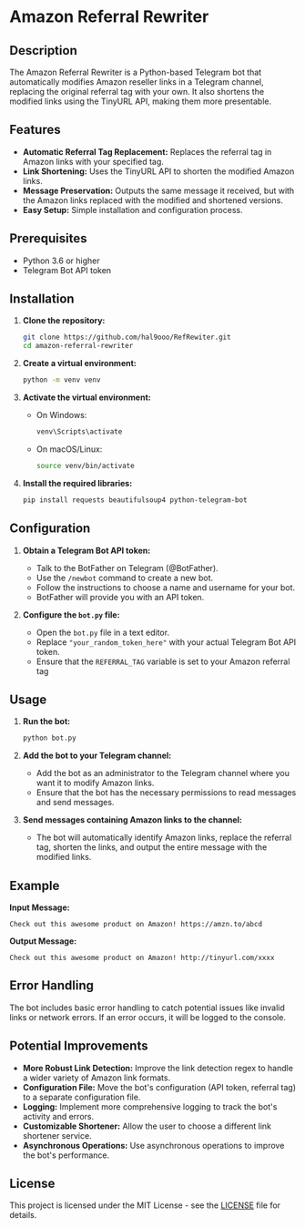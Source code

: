 # Amazon Referral Rewriter

## Description

The Amazon Referral Rewriter is a Python-based Telegram bot that automatically modifies Amazon reseller links in a Telegram channel, replacing the original referral tag with your own. It also shortens the modified links using the TinyURL API, making them more presentable.

## Features

*   **Automatic Referral Tag Replacement:** Replaces the referral tag in Amazon links with your specified tag.
*   **Link Shortening:** Uses the TinyURL API to shorten the modified Amazon links.
*   **Message Preservation:** Outputs the same message it received, but with the Amazon links replaced with the modified and shortened versions.
*   **Easy Setup:** Simple installation and configuration process.

## Prerequisites

*   Python 3.6 or higher
*   Telegram Bot API token

## Installation

1.  **Clone the repository:**

    ```bash
    git clone https://github.com/hal9ooo/RefRewiter.git
    cd amazon-referral-rewriter
    ```

2.  **Create a virtual environment:**

    ```bash
    python -m venv venv
    ```

3.  **Activate the virtual environment:**

    *   On Windows:

        ```bash
        venv\Scripts\activate
        ```

    *   On macOS/Linux:

        ```bash
        source venv/bin/activate
        ```

4.  **Install the required libraries:**

    ```bash
    pip install requests beautifulsoup4 python-telegram-bot
    ```

## Configuration

1.  **Obtain a Telegram Bot API token:**

    *   Talk to the BotFather on Telegram (@BotFather).
    *   Use the `/newbot` command to create a new bot.
    *   Follow the instructions to choose a name and username for your bot.
    *   BotFather will provide you with an API token.

2.  **Configure the `bot.py` file:**

    *   Open the `bot.py` file in a text editor.
    *   Replace `"your_random_token_here"` with your actual Telegram Bot API token.
    *   Ensure that the `REFERRAL_TAG` variable is set to your Amazon referral tag 

## Usage

1.  **Run the bot:**

    ```bash
    python bot.py
    ```

2.  **Add the bot to your Telegram channel:**

    *   Add the bot as an administrator to the Telegram channel where you want it to modify Amazon links.
    *   Ensure that the bot has the necessary permissions to read messages and send messages.

3.  **Send messages containing Amazon links to the channel:**

    *   The bot will automatically identify Amazon links, replace the referral tag, shorten the links, and output the entire message with the modified links.

## Example

**Input Message:**

```
Check out this awesome product on Amazon! https://amzn.to/abcd
```

**Output Message:**

```
Check out this awesome product on Amazon! http://tinyurl.com/xxxx
```

## Error Handling

The bot includes basic error handling to catch potential issues like invalid links or network errors. If an error occurs, it will be logged to the console.

## Potential Improvements

*   **More Robust Link Detection:** Improve the link detection regex to handle a wider variety of Amazon link formats.
*   **Configuration File:** Move the bot's configuration (API token, referral tag) to a separate configuration file.
*   **Logging:** Implement more comprehensive logging to track the bot's activity and errors.
*   **Customizable Shortener:** Allow the user to choose a different link shortener service.
*   **Asynchronous Operations:** Use asynchronous operations to improve the bot's performance.

## License

This project is licensed under the MIT License - see the [LICENSE](LICENSE) file for details.
